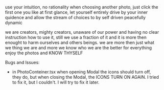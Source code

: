 use your intuition, no rationality when choosing another photo, just click the first one you like at first glance, let yourself entirely drive by your inner quidence and allow the stream of choices to by self driven peacefully dynamic


we are creators, mighty creators, unaware of our power and having no clear instruction how to use it, still we use a fraction of it and it is more then enought to harm ourselves and others beings. we are more then just what we thing we are and more we know who we are the better for everything enjoy the photos and KNOW THYSELF


Bugs and Issues:
- in PhotoConteiner.tsx when opening Modal the icons should turn off, they do, but when closing the Modal, the ICONS TURN ON AGAIN. I tried to fix it, but I couldn't. I will try to fix it later.